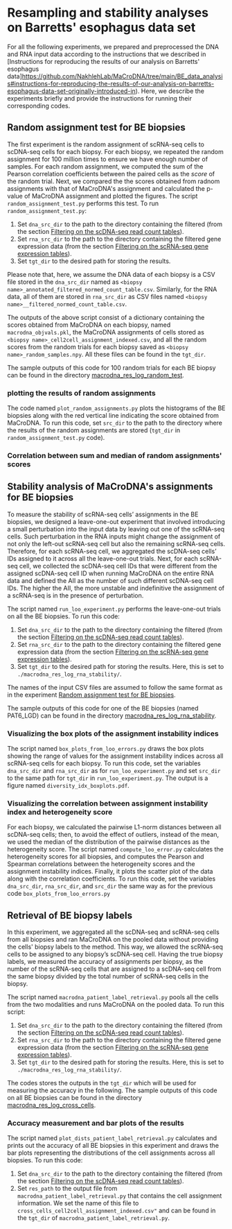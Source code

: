 # Resampling and stability analyses on Barretts' esophagus data set

For all the following experiments, we prepared and preprocessed the DNA and RNA input data according to the instructions that we described in [Instructions for reproducing the results of our analysis on Barretts' esophagus data]https://github.com/NakhlehLab/MaCroDNA/tree/main/BE_data_analysis#instructions-for-reproducing-the-results-of-our-analysis-on-barretts-esophagus-data-set-originally-introduced-in).
Here, we describe the experiments briefly and provide the instructions for running their corresponding codes.

## Random assignment test for BE biopsies
The first experiment is the random assignment of scRNA-seq cells to scDNA-seq cells for each biopsy. For each biopsy, we repeated the random assignment for 100 million times to ensure we have enough number of samples. For each random assignment, we computed the sum of the Pearson correlation coefficients between the paired cells as the *score* of the random trial. Next, we compared the the scores obtained from radnom assignments with that of MaCroDNA's assignment and calculated the p-value of MaCroDNA assignment and plotted the figures.
The script `random_assignment_test.py` performs this test. To run `random_assignment_test.py`:

1. Set `dna_src_dir` to the path to the directory containing the filtered (from the section [Filtering on the scDNA-seq read count tables](https://github.com/NakhlehLab/MaCroDNA/tree/main/BE_data_analysis#filtering-on-the-scdna-seq-read-count-tables)).
2. Set `rna_src_dir` to the path to the directory containing the filtered gene expression data (from the section [Filtering on the scRNA-seq gene expression tables](https://github.com/NakhlehLab/MaCroDNA/blob/main/BE_data_analysis/README.md#filtering-on-the-scrna-seq-gene-expression-tables)).
3. Set `tgt_dir` to the desired path for storing the results.

Please note that, here, we assume the DNA data of each biopsy is a CSV file stored in the `dna_src_dir` named as `<biopsy name>_annotated_filtered_normed_count_table.csv`. Similarly, for the RNA data, all of them are stored in `rna_src_dir` as CSV files named `<biopsy name>__filtered_normed_count_table.csv`.

The outputs of the above script consist of a dictionary containing the scores obtained from MaCroDNA on each biopsy, named `macrodna_objvals.pkl`, the MaCroDNA assignments of cells stored as `<biopsy name>_cell2cell_assignment_indexed.csv`, and all the random scores from the random trials for each biopsy saved as `<biopsy name>_random_samples.npy`. All these files can be found in the `tgt_dir`.

The sample outputs of this code for 100 random trials for each BE biopsy can be found in the directory [macrodna_res_log_random_test](https://github.com/NakhlehLab/MaCroDNA/tree/main/Resampling_stability_analyses/BE_data_analyses/sample_outputs/macrodna_res_log_random_test).

### plotting the results of random assignments 
The code named `plot_random_assignments.py` plots the histograms of the BE biopsies along with the red vertical line indicating the score obtained from MaCroDNA. To run this code, set `src_dir` to the path to the directory where the results of the random assignments are stored (`tgt_dir` in `random_assignment_test.py` code). 

### Correlation between sum and median of random assignments' scores

## Stability analysis of MaCroDNA's assignments for BE biopsies
To measure the stability of scRNA-seq cells’ assignments in the BE biopsies, we designed a leave-one-out experiment that involved introducing a small perturbation into the input data by leaving out one of the scRNA-seq cells.
Such perturbation in the RNA inputs might change the assignment of not only the left-out scRNA-seq cell but also the remaining scRNA-seq cells. Therefore, for each scRNA-seq cell, we aggregated the scDNA-seq cells’ IDs assigned to it across all the leave-one-out trials. Next, for each scRNA-seq cell, we collected the scDNA-seq cell IDs that were different from the assigned scDNA-seq cell ID when running MaCroDNA on the entire RNA data and defined the AII as the number of such different scDNA-seq cell IDs. The higher the AII, the more unstable and indefinitive the assignment of a scRNA-seq is in the presence of perturbation.

The script named `run_loo_experiment.py` performs the leave-one-out trials on all the BE biopsies. To run this code:

1. Set `dna_src_dir` to the path to the directory containing the filtered (from the section [Filtering on the scDNA-seq read count tables](https://github.com/NakhlehLab/MaCroDNA/tree/main/BE_data_analysis#filtering-on-the-scdna-seq-read-count-tables)).
2. Set `rna_src_dir` to the path to the directory containing the filtered gene expression data (from the section [Filtering on the scRNA-seq gene expression tables](https://github.com/NakhlehLab/MaCroDNA/blob/main/BE_data_analysis/README.md#filtering-on-the-scrna-seq-gene-expression-tables)).
3. Set `tgt_dir` to the desired path for storing the results. Here, this is set to `./macrodna_res_log_rna_stability/`.

The names of the input CSV files are assumed to follow the same format as in the experiment [Random assignment test for BE biopsies](https://github.com/NakhlehLab/MaCroDNA/blob/main/Resampling_stability_analyses/BE_data_analyses/README.md#random-assignment-test-for-be-biopsies).

The sample outputs of this code for one of the BE biopsies (named PAT6_LGD) can be found in the directory [macrodna_res_log_rna_stability](https://github.com/NakhlehLab/MaCroDNA/tree/main/Resampling_stability_analyses/BE_data_analyses/sample_outputs/macrodna_res_log_rna_stability).

### Visualizing the box plots of the assignment instability indices 
The script named `box_plots_from_loo_errors.py` draws the box plots showing the range of values for the assignment instability indices across all scRNA-seq cells for each biopsy. To run this code, set the variables `dna_src_dir` and `rna_src_dir` as for `run_loo_experiment.py` and set `src_dir` to the same path for `tgt_dir` in `run_loo_experiment.py`. The output is a figure named `diversity_idx_boxplots.pdf`.

### Visualizing the correlation between assignment instability index and heterogeneity score
For each biopsy, we calculated the pairwise L1-norm distances between all scDNA-seq cells; then, to avoid the effect of outliers, instead of the mean, we used the median of the distribution of the pairwise distances as the heterogeneity score. The script named `compute_loo_error.py` calculates the heterogeneity scores for all biopsies, and computes the Pearson and Spearman correlations between the heterogeneity scores and the assignment instability indices. Finally, it plots the scatter plot of the data along with the correlation coefficients.
To run this code, set the variables `dna_src_dir`, `rna_src_dir`, and `src_dir` the same way as for the previous code `box_plots_from_loo_errors.py`

## Retrieval of BE biopsy labels
In this experiment, we aggregated all the scDNA-seq and scRNA-seq cells from all biopsies and ran MaCroDNA on the pooled data without providing the cells' biopsy labels to the method. This way, we allowed the scRNA-seq cells to be assigned to any biopsy’s scDNA-seq cell. Having the true biopsy labels, we measured the accuracy of assignments per biopsy, as the number of the scRNA-seq cells that are assigned to a scDNA-seq cell from the same biopsy divided by the total number of scRNA-seq cells in the biopsy.  

The script named `macrodna_patient_label_retrieval.py` pools all the cells from the two modalities and runs MaCroDNA on the pooled data. To run this script:

1. Set `dna_src_dir` to the path to the directory containing the filtered (from the section [Filtering on the scDNA-seq read count tables](https://github.com/NakhlehLab/MaCroDNA/tree/main/BE_data_analysis#filtering-on-the-scdna-seq-read-count-tables)).
2. Set `rna_src_dir` to the path to the directory containing the filtered gene expression data (from the section [Filtering on the scRNA-seq gene expression tables](https://github.com/NakhlehLab/MaCroDNA/blob/main/BE_data_analysis/README.md#filtering-on-the-scrna-seq-gene-expression-tables)).
3. Set `tgt_dir` to the desired path for storing the results. Here, this is set to `./macrodna_res_log_rna_stability/`.

The codes stores the outputs in the `tgt_dir` which will be used for measuring the accuracy in the following. 
The sample outputs of this code on all BE biopsies can be found in the directory [macrodna_res_log_cross_cells](https://github.com/NakhlehLab/MaCroDNA/tree/main/Resampling_stability_analyses/BE_data_analyses/sample_outputs/macrodna_res_log_cross_cells).

### Accuracy measurement and bar plots of the results 
The script named `plot_dists_patient_label_retrieval.py` calculates and prints out the accuracy of all BE biopsies in this experiment and draws the bar plots representing the distributions of the cell assignments across all biopsies. To run this code:

1. Set `dna_src_dir` to the path to the directory containing the filtered (from the section [Filtering on the scDNA-seq read count tables](https://github.com/NakhlehLab/MaCroDNA/tree/main/BE_data_analysis#filtering-on-the-scdna-seq-read-count-tables)).
2. Set `res_path` to the output file from `macrodna_patient_label_retrieval.py` that contains the cell assignment information. We set the name of this file to `cross_cells_cell2cell_assignment_indexed.csv"` and can be found in the `tgt_dir` of `macrodna_patient_label_retrieval.py`.

